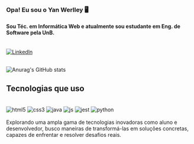 ### Opa! Eu sou o Yan Werlley 🖥️
#### Sou Téc. em Informática Web e atualmente sou estudante em Eng. de Software pela UnB.

<br/>[![Linkedln](https://img.shields.io/badge/LinkedIn-0077B5?style=for-the-badge&logo=linkedin&logoColor=white)](https://www.linkedin.com/in/yan-werlley-a944821ba/)

<br/>![Anurag's GitHub stats](https://github-readme-stats.vercel.app/api?username=YanWerlley&show_icons=true&theme=dracula)

## Tecnologias que uso

<div style="display: inline_block"><br/>
  <img align="center" alt="html5" src="https://img.shields.io/badge/HTML5-E34F26?style=for-the-badge&logo=html5&logoColor=white">
  <img align="center" alt="css3" src="https://img.shields.io/badge/CSS3-1572B6?style=for-the-badge&logo=css3&logoColor=white">
  <img align="center" alt="java" src="https://img.shields.io/badge/Java-ED8B00?style=for-the-badge&logo=openjdk&logoColor=white">
  <img align="center" alt="js" src="https://img.shields.io/badge/JavaScript-F7DF1E?style=for-the-badge&logo=javascript&logoColor=black">
  <img align="center" alt="jest" src="https://img.shields.io/badge/Jest-323330?style=for-the-badge&logo=Jest&logoColor=white">
  <img align="center" alt="python" src="https://img.shields.io/badge/Python-14354C?style=for-the-badge&logo=python&logoColor=white">
</div><br/>
Explorando uma ampla gama de tecnologias inovadoras como aluno e desenvolvedor, busco maneiras de transformá-las em soluções concretas, capazes de enfrentar e resolver desafios reais.
